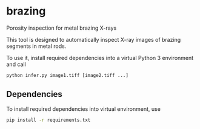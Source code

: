 # brazing

Porosity inspection for metal brazing X-rays

This tool is designed to automatically inspect X-ray images of brazing segments in metal rods.

To use it, install required dependencies into a virtual Python 3 environment and call

```bash
python infer.py image1.tiff [image2.tiff ...]
```

## Dependencies

To install required dependencies into virtual environment, use

```bash
pip install -r requirements.txt
```
